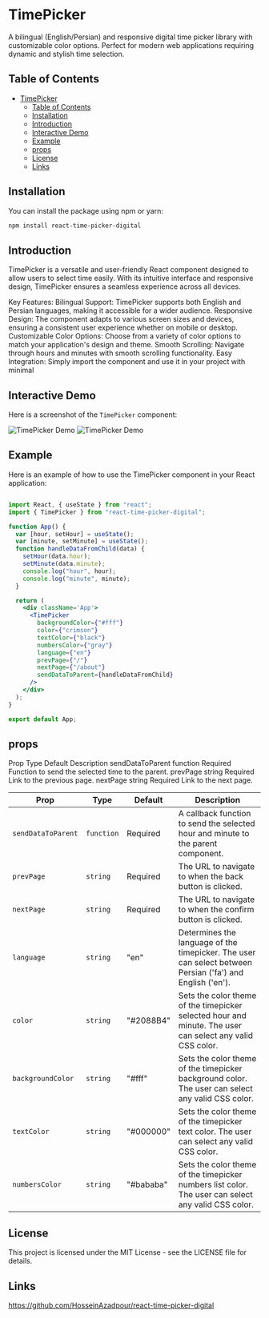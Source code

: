 # TimePicker

A bilingual (English/Persian) and responsive digital time picker library with customizable color options. Perfect for modern web applications requiring dynamic and stylish time selection.

## Table of Contents

- [TimePicker](#timepicker)
  - [Table of Contents](#table-of-contents)
  - [Installation](#installation)
  - [Introduction](#introduction)
  - [Interactive Demo](#interactive-demo)
  - [Example](#example)
  - [props](#props)
  - [License](#license)
  - [Links](#links)

## Installation

You can install the package using npm or yarn:

```bash
npm install react-time-picker-digital
```

## Introduction

TimePicker is a versatile and user-friendly React component designed to allow users to select time easily. With its intuitive interface and responsive design, TimePicker ensures a seamless experience across all devices.

Key Features:
Bilingual Support: TimePicker supports both English and Persian languages, making it accessible for a wider audience.
Responsive Design: The component adapts to various screen sizes and devices, ensuring a consistent user experience whether on mobile or desktop.
Customizable Color Options: Choose from a variety of color options to match your application's design and theme.
Smooth Scrolling: Navigate through hours and minutes with smooth scrolling functionality.
Easy Integration: Simply import the component and use it in your project with minimal

## Interactive Demo

Here is a screenshot of the `TimePicker` component:

![TimePicker Demo](https://github.com/HosseinAzadpour/react-time-picker-digital/blob/users/TimePickerDesktopSize.png)
![TimePicker Demo](https://github.com/HosseinAzadpour/react-time-picker-digital/blob/users/TimePickerPhoneSize.png)

## Example

Here is an example of how to use the TimePicker component in your React application:

```jsx

import React, { useState } from "react";
import { TimePicker } from "react-time-picker-digital";

function App() {
  var [hour, setHour] = useState();
  var [minute, setMinute] = useState();
  function handleDataFromChild(data) {
    setHour(data.hour);
    setMinute(data.minute);
    console.log("hour", hour);
    console.log("minute", minute);
  }

  return (
    <div className='App'>
      <TimePicker
        backgroundColor={"#fff"}
        color={"crimson"}
        textColor={"black"}
        numbersColor={"gray"}
        language={"en"}
        prevPage={"/"}
        nextPage={"/about"}
        sendDataToParent={handleDataFromChild}
      />
    </div>
  );
}

export default App;

```

## props

Prop Type Default Description
sendDataToParent function Required Function to send the selected time to the parent.
prevPage string Required Link to the previous page.
nextPage string Required Link to the next page.

| Prop               | Type       | Default   | Description                                                                                               |
| ------------------ | ---------- | --------- | --------------------------------------------------------------------------------------------------------- |
| `sendDataToParent` | `function` | Required  | A callback function to send the selected hour and minute to the parent component.                         |
| `prevPage`         | `string`   | Required  | The URL to navigate to when the back button is clicked.                                                   |
| `nextPage`         | `string`   | Required  | The URL to navigate to when the confirm button is clicked.                                                |
| `language`         | `string`   | "en"      | Determines the language of the timepicker. The user can select between Persian ('fa') and English ('en'). |
| `color`            | `string`   | "#2088B4" | Sets the color theme of the timepicker selected hour and minute. The user can select any valid CSS color. |
| `backgroundColor`  | `string`   | "#fff"    | Sets the color theme of the timepicker background color. The user can select any valid CSS color.         |
| `textColor`        | `string`   | "#000000" | Sets the color theme of the timepicker text color. The user can select any valid CSS color.               |
| `numbersColor`     | `string`   | "#bababa" | Sets the color theme of the timepicker numbers list color. The user can select any valid CSS color.       |

## License

This project is licensed under the MIT License - see the LICENSE file for details.

## Links

https://github.com/HosseinAzadpour/react-time-picker-digital
